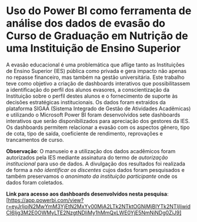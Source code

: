 # Uso do Power BI como ferramenta de análise dos dados de evasão do Curso de Graduação em Nutrição de uma Instituição de Ensino Superior

A evasão educacional é uma problemática que aflige tanto as Instituições de Ensino Superior (IES) pública como privada e gera impacto não apenas no repasse financeiro, mas também na gestão universitária. Este trabalho teve como objetivo a criação de dashboards interativos que possibilitassem a identificação do perfil dos alunos evasores, a conscientização da Instituição sobre o perfil destes alunos e o fornecimento de suporte às decisões estratégicas institucionais. Os dados foram extraídos da plataforma SIGAA (Sistema Integrado de Gestão de Atividades Acadêmicas) e utilizando o Microsoft Power BI foram desenvolvidos sete dashboards interativos que serão disponibilizados para apreciação dos gestores da IES. Os dashboards permitem relacionar a evasão com os aspectos gênero, tipo de cota, tipo de saída, coeficiente de rendimento, reprovações e trancamentos de curso.

**Observação**: O manuseio e a utilização dos dados acadêmicos foram autorizados pela IES mediante assinatura do termo de *autorização institucional* para uso de dados.
A divulgação dos resultados foi realizada de forma a *não identificar os discentes* cujos dados foram pesquisados e também preservamos o *anonimato da instituição participante* onde os dados foram coletados.

**Link para acesso aos dashboards desenvolvidos nesta pesquisa**: [https://app.powerbi.com/view?r=eyJrIjoiN2MwYmM3YjEtN2MxYy00MjA2LTk2NTktOGNjMjBlYTk2NTljIiwidCI6Ijg3M2E0OWMyLTE2NzgtNDliMy1hMmQxLWE0YjE5NmNiNDg0ZiJ9]
